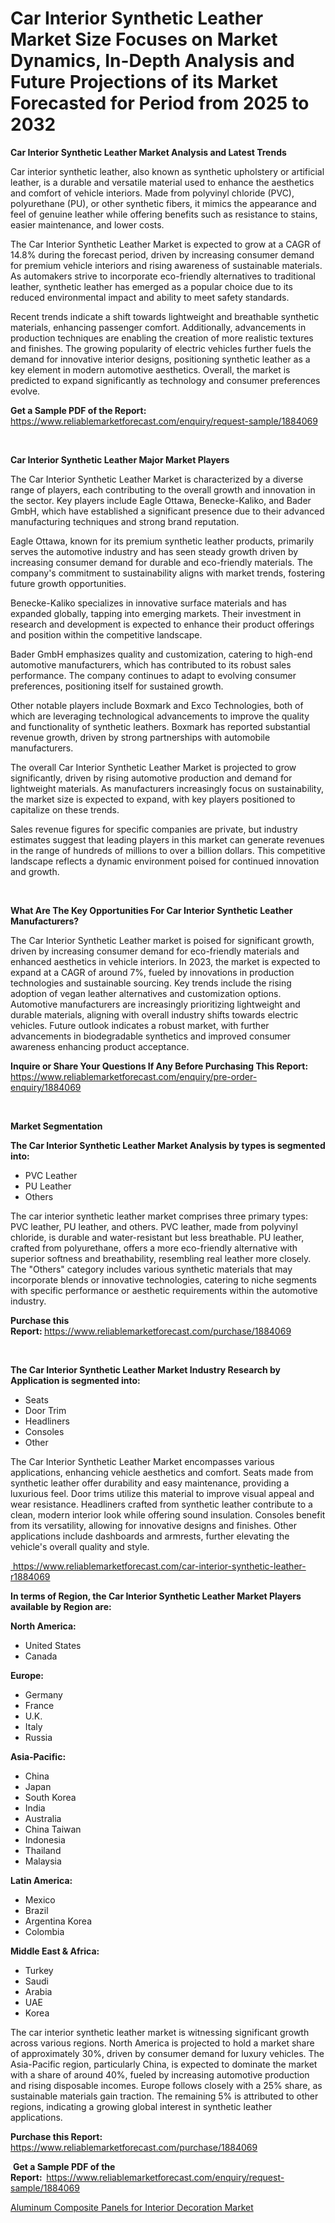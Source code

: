 <p><h1>Car Interior Synthetic Leather Market Size Focuses on Market Dynamics, In-Depth Analysis and Future Projections of its Market Forecasted for Period from 2025 to 2032</h1></p><p><strong>Car Interior Synthetic Leather Market Analysis and Latest Trends</strong></p>
<p><p>Car interior synthetic leather, also known as synthetic upholstery or artificial leather, is a durable and versatile material used to enhance the aesthetics and comfort of vehicle interiors. Made from polyvinyl chloride (PVC), polyurethane (PU), or other synthetic fibers, it mimics the appearance and feel of genuine leather while offering benefits such as resistance to stains, easier maintenance, and lower costs.</p><p>The Car Interior Synthetic Leather Market is expected to grow at a CAGR of 14.8% during the forecast period, driven by increasing consumer demand for premium vehicle interiors and rising awareness of sustainable materials. As automakers strive to incorporate eco-friendly alternatives to traditional leather, synthetic leather has emerged as a popular choice due to its reduced environmental impact and ability to meet safety standards.</p><p>Recent trends indicate a shift towards lightweight and breathable synthetic materials, enhancing passenger comfort. Additionally, advancements in production techniques are enabling the creation of more realistic textures and finishes. The growing popularity of electric vehicles further fuels the demand for innovative interior designs, positioning synthetic leather as a key element in modern automotive aesthetics. Overall, the market is predicted to expand significantly as technology and consumer preferences evolve.</p></p>
<p><strong>Get a Sample PDF of the Report:&nbsp;</strong> <a href="https://www.reliablemarketforecast.com/enquiry/request-sample/1884069?utm_campaign=1134&utm_medium=2&utm_source=Github&utm_content=ia&utm_term=04022025&utm_id=car-interior-synthetic-leather">https://www.reliablemarketforecast.com/enquiry/request-sample/1884069</a></p>
<p>&nbsp;</p>
<p><strong>Car Interior Synthetic Leather Major Market Players</strong></p>
<p><p>The Car Interior Synthetic Leather Market is characterized by a diverse range of players, each contributing to the overall growth and innovation in the sector. Key players include Eagle Ottawa, Benecke-Kaliko, and Bader GmbH, which have established a significant presence due to their advanced manufacturing techniques and strong brand reputation.</p><p>Eagle Ottawa, known for its premium synthetic leather products, primarily serves the automotive industry and has seen steady growth driven by increasing consumer demand for durable and eco-friendly materials. The company's commitment to sustainability aligns with market trends, fostering future growth opportunities.</p><p>Benecke-Kaliko specializes in innovative surface materials and has expanded globally, tapping into emerging markets. Their investment in research and development is expected to enhance their product offerings and position within the competitive landscape.</p><p>Bader GmbH emphasizes quality and customization, catering to high-end automotive manufacturers, which has contributed to its robust sales performance. The company continues to adapt to evolving consumer preferences, positioning itself for sustained growth.</p><p>Other notable players include Boxmark and Exco Technologies, both of which are leveraging technological advancements to improve the quality and functionality of synthetic leathers. Boxmark has reported substantial revenue growth, driven by strong partnerships with automobile manufacturers.</p><p>The overall Car Interior Synthetic Leather Market is projected to grow significantly, driven by rising automotive production and demand for lightweight materials. As manufacturers increasingly focus on sustainability, the market size is expected to expand, with key players positioned to capitalize on these trends.</p><p>Sales revenue figures for specific companies are private, but industry estimates suggest that leading players in this market can generate revenues in the range of hundreds of millions to over a billion dollars. This competitive landscape reflects a dynamic environment poised for continued innovation and growth.</p></p>
<p>&nbsp;</p>
<p><strong>What Are The Key Opportunities For Car Interior Synthetic Leather Manufacturers?</strong></p>
<p><p>The Car Interior Synthetic Leather market is poised for significant growth, driven by increasing consumer demand for eco-friendly materials and enhanced aesthetics in vehicle interiors. In 2023, the market is expected to expand at a CAGR of around 7%, fueled by innovations in production technologies and sustainable sourcing. Key trends include the rising adoption of vegan leather alternatives and customization options. Automotive manufacturers are increasingly prioritizing lightweight and durable materials, aligning with overall industry shifts towards electric vehicles. Future outlook indicates a robust market, with further advancements in biodegradable synthetics and improved consumer awareness enhancing product acceptance.</p></p>
<p><strong>Inquire or Share Your Questions If Any Before Purchasing This Report:</strong> <a href="https://www.reliablemarketforecast.com/enquiry/pre-order-enquiry/1884069?utm_campaign=1134&utm_medium=2&utm_source=Github&utm_content=ia&utm_term=04022025&utm_id=car-interior-synthetic-leather">https://www.reliablemarketforecast.com/enquiry/pre-order-enquiry/1884069</a></p>
<p>&nbsp;</p>
<p><strong>Market Segmentation</strong></p>
<p><strong>The Car Interior Synthetic Leather Market Analysis by types is segmented into:</strong></p>
<p><ul><li>PVC Leather</li><li>PU Leather</li><li>Others</li></ul></p>
<p><p>The car interior synthetic leather market comprises three primary types: PVC leather, PU leather, and others. PVC leather, made from polyvinyl chloride, is durable and water-resistant but less breathable. PU leather, crafted from polyurethane, offers a more eco-friendly alternative with superior softness and breathability, resembling real leather more closely. The "Others" category includes various synthetic materials that may incorporate blends or innovative technologies, catering to niche segments with specific performance or aesthetic requirements within the automotive industry.</p></p>
<p><strong>Purchase this Report:&nbsp;</strong><a href="https://www.reliablemarketforecast.com/purchase/1884069?utm_campaign=1134&utm_medium=2&utm_source=Github&utm_content=ia&utm_term=04022025&utm_id=car-interior-synthetic-leather">https://www.reliablemarketforecast.com/purchase/1884069</a></p>
<p>&nbsp;</p>
<p><strong>The Car Interior Synthetic Leather Market Industry Research by Application is segmented into:</strong></p>
<p><ul><li>Seats</li><li>Door Trim</li><li>Headliners</li><li>Consoles</li><li>Other</li></ul></p>
<p><p>The Car Interior Synthetic Leather Market encompasses various applications, enhancing vehicle aesthetics and comfort. Seats made from synthetic leather offer durability and easy maintenance, providing a luxurious feel. Door trims utilize this material to improve visual appeal and wear resistance. Headliners crafted from synthetic leather contribute to a clean, modern interior look while offering sound insulation. Consoles benefit from its versatility, allowing for innovative designs and finishes. Other applications include dashboards and armrests, further elevating the vehicle's overall quality and style.</p></p>
<p><a href="https://www.reliablemarketforecast.com/car-interior-synthetic-leather-r1884069?utm_campaign=1134&utm_medium=2&utm_source=Github&utm_content=ia&utm_term=04022025&utm_id=car-interior-synthetic-leather">&nbsp;https://www.reliablemarketforecast.com/car-interior-synthetic-leather-r1884069</a></p>
<p><strong>In terms of Region, the Car Interior Synthetic Leather Market Players available by Region are:</strong></p>
<p>
    <p> <strong> North America: </strong>
        <ul>
            <li>United States</li>
            <li>Canada</li>
        </ul>
        </p> 
    <p> <strong> Europe: </strong>
        <ul>
            <li>Germany</li>
            <li>France</li>
            <li>U.K.</li>
            <li>Italy</li>
            <li>Russia</li>
        </ul>
        </p> 
    <p> <strong> Asia-Pacific: </strong>
        <ul>
            <li>China</li>
            <li>Japan</li>
            <li>South Korea</li>
            <li>India</li>
            <li>Australia</li>
            <li>China Taiwan</li>
            <li>Indonesia</li>
            <li>Thailand</li>
            <li>Malaysia</li>
        </ul>
        </p> 
    <p> <strong> Latin America: </strong>
        <ul>
            <li>Mexico</li>
            <li>Brazil</li>
            <li>Argentina Korea</li>
            <li>Colombia</li>
        </ul>
        </p> 
    <p> <strong> Middle East & Africa: </strong>
        <ul>
            <li>Turkey</li>
            <li>Saudi</li>
            <li>Arabia</li>
            <li>UAE</li>
            <li>Korea</li>
        </ul>
    </p>
    </p>
<p><p>The car interior synthetic leather market is witnessing significant growth across various regions. North America is projected to hold a market share of approximately 30%, driven by consumer demand for luxury vehicles. The Asia-Pacific region, particularly China, is expected to dominate the market with a share of around 40%, fueled by increasing automotive production and rising disposable incomes. Europe follows closely with a 25% share, as sustainable materials gain traction. The remaining 5% is attributed to other regions, indicating a growing global interest in synthetic leather applications.</p></p>
<p><strong>Purchase this Report: </strong><a href="https://www.reliablemarketforecast.com/purchase/1884069?utm_campaign=1134&utm_medium=2&utm_source=Github&utm_content=ia&utm_term=04022025&utm_id=car-interior-synthetic-leather">https://www.reliablemarketforecast.com/purchase/1884069</a></p>
<p>&nbsp;<strong>Get a Sample PDF of the Report:&nbsp;&nbsp;</strong><a href="https://www.reliablemarketforecast.com/enquiry/request-sample/1884069?utm_campaign=1134&utm_medium=2&utm_source=Github&utm_content=ia&utm_term=04022025&utm_id=car-interior-synthetic-leather">https://www.reliablemarketforecast.com/enquiry/request-sample/1884069</a></p>
<p><strong></strong></p>
<p><p><a href="https://github.com/BryceTownsendr/Market-Research-Report-List-7/blob/main/aluminum-composite-panels-for-interior-decoration-market.md?utm_campaign=1134&utm_medium=2&utm_source=Github&utm_content=ia&utm_term=04022025&utm_id=car-interior-synthetic-leather">Aluminum Composite Panels for Interior Decoration Market</a></p></p>